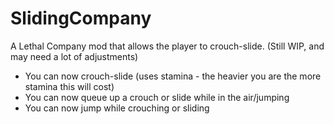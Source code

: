 # SlidingCompany
A Lethal Company mod that allows the player to crouch-slide. (Still WIP, and may need a lot of adjustments)

- You can now crouch-slide (uses stamina - the heavier you are the more stamina this will cost)
- You can now queue up a crouch or slide while in the air/jumping
- You can now jump while crouching or sliding

